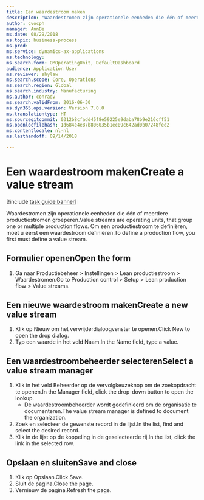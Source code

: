 ```yaml
--- 
title: Een waardestroom maken
description: "Waardestromen zijn operationele eenheden die één of meerdere productiestromen groeperen."
author: cvocph
manager: AnnBe
ms.date: 08/29/2018
ms.topic: business-process
ms.prod: 
ms.service: dynamics-ax-applications
ms.technology: 
ms.search.form: OMOperatingUnit, DefaultDashboard
audience: Application User
ms.reviewer: shylaw
ms.search.scope: Core, Operations
ms.search.region: Global
ms.search.industry: Manufacturing
ms.author: conradv
ms.search.validFrom: 2016-06-30
ms.dyn365.ops.version: Version 7.0.0
ms.translationtype: HT
ms.sourcegitcommit: 0312b8cfadd45f8e59225e9daba78b9e216cff51
ms.openlocfilehash: 1d684e4e87b806035b1ec09c642ad0b07248fed2
ms.contentlocale: nl-nl
ms.lasthandoff: 09/14/2018

---
```

# <a name="create-a-value-stream"></a><span data-ttu-id="ab1c7-103">Een waardestroom maken</span><span class="sxs-lookup"><span data-stu-id="ab1c7-103">Create a value stream</span></span>

[!include [task guide banner](../../includes/task-guide-banner.md)]

<span data-ttu-id="ab1c7-104">Waardestromen zijn operationele eenheden die één of meerdere productiestromen groeperen.</span><span class="sxs-lookup"><span data-stu-id="ab1c7-104">Value streams are operating units, that group one or multiple production flows.</span></span> <span data-ttu-id="ab1c7-105">Om een productiestroom te definiëren, moet u eerst een waardestroom definiëren.</span><span class="sxs-lookup"><span data-stu-id="ab1c7-105">To define a production flow, you first must define a value stream.</span></span>


## <a name="open-the-form"></a><span data-ttu-id="ab1c7-106">Formulier openen</span><span class="sxs-lookup"><span data-stu-id="ab1c7-106">Open the form</span></span>
1. <span data-ttu-id="ab1c7-107">Ga naar Productiebeheer > Instellingen > Lean productiestroom > Waardestromen.</span><span class="sxs-lookup"><span data-stu-id="ab1c7-107">Go to Production control > Setup > Lean production flow > Value streams.</span></span>

## <a name="create-a-new-value-stream"></a><span data-ttu-id="ab1c7-108">Een nieuwe waardestroom maken</span><span class="sxs-lookup"><span data-stu-id="ab1c7-108">Create a new value stream</span></span>
1. <span data-ttu-id="ab1c7-109">Klik op Nieuw om het verwijderdialoogvenster te openen.</span><span class="sxs-lookup"><span data-stu-id="ab1c7-109">Click New to open the drop dialog.</span></span>
2. <span data-ttu-id="ab1c7-110">Typ een waarde in het veld Naam.</span><span class="sxs-lookup"><span data-stu-id="ab1c7-110">In the Name field, type a value.</span></span>

## <a name="select-a-value-stream-manager"></a><span data-ttu-id="ab1c7-111">Een waardestroombeheerder selecteren</span><span class="sxs-lookup"><span data-stu-id="ab1c7-111">Select a value stream manager</span></span>
1. <span data-ttu-id="ab1c7-112">Klik in het veld Beheerder op de vervolgkeuzeknop om de zoekopdracht te openen.</span><span class="sxs-lookup"><span data-stu-id="ab1c7-112">In the Manager field, click the drop-down button to open the lookup.</span></span>
    * <span data-ttu-id="ab1c7-113">De waardestroombeheerder wordt gedefinieerd om de organisatie te documenteren.</span><span class="sxs-lookup"><span data-stu-id="ab1c7-113">The value stream manager is defined to document the organization.</span></span>  
2. <span data-ttu-id="ab1c7-114">Zoek en selecteer de gewenste record in de lijst.</span><span class="sxs-lookup"><span data-stu-id="ab1c7-114">In the list, find and select the desired record.</span></span>
3. <span data-ttu-id="ab1c7-115">Klik in de lijst op de koppeling in de geselecteerde rij.</span><span class="sxs-lookup"><span data-stu-id="ab1c7-115">In the list, click the link in the selected row.</span></span>

## <a name="save-and-close"></a><span data-ttu-id="ab1c7-116">Opslaan en sluiten</span><span class="sxs-lookup"><span data-stu-id="ab1c7-116">Save and close</span></span>
1. <span data-ttu-id="ab1c7-117">Klik op Opslaan.</span><span class="sxs-lookup"><span data-stu-id="ab1c7-117">Click Save.</span></span>
2. <span data-ttu-id="ab1c7-118">Sluit de pagina.</span><span class="sxs-lookup"><span data-stu-id="ab1c7-118">Close the page.</span></span>
3. <span data-ttu-id="ab1c7-119">Vernieuw de pagina.</span><span class="sxs-lookup"><span data-stu-id="ab1c7-119">Refresh the page.</span></span>


